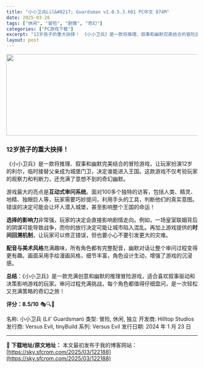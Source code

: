 ```yaml
---
title: "小小卫兵Lil&#8217; Guardsman v1.0.5.3.h01 PC中文 874M"
date: 2025-03-26
tags: ["休闲", "冒险", "剧情", "奇幻"]
categories: ["PC游戏下载"]
excerpt: "12岁孩子的重大抉择！ 《小小卫兵》是一款将推理、叙事和幽默完美结合的冒险游戏，让玩家扮演12岁的利尔，临时接替父亲成为城堡门卫，决定谁能进入王国。这款游戏不仅考验玩家的观察力和判断力，还充满了意想不到的奇幻幽默。 游戏最大的亮点是互动式审问系统。面对100多个独特的访客，包括人类、精灵、地精、独眼&hellip;"
layout: post
---
```


<img class="aligncenter size-full wp-image-122190" src="https://sky.sfcrom.com/wp-content/uploads/2025/03/202503260947412.webp" alt="" width="660" height="215" />
<h3><strong>12岁孩子的重大抉择！</strong></h3>
《小小卫兵》是一款将推理、叙事和幽默完美结合的冒险游戏，让玩家扮演12岁的利尔，临时接替父亲成为城堡门卫，决定谁能进入王国。这款游戏不仅考验玩家的观察力和判断力，还充满了意想不到的奇幻幽默。

游戏最大的亮点是<strong>互动式审问系统</strong>。面对100多个独特的访客，包括人类、精灵、地精、独眼巨人等，玩家需要巧妙提问，利用手头的工具，判断他们的真实意图。错误的决定可能会让坏人潜入城堡，甚至影响整个王国的命运！

<strong>选择的影响力</strong>非常强，玩家的决定会直接影响剧情走向。例如，一场皇室联姻背后的阴谋可能导致战争，而你的放行决定可能让城市陷入混乱。再加上游戏提供的<strong>时间回溯机制</strong>，让玩家可以修正错误，但也要小心不要引发更大的灾难。

<strong>配音与美术风格</strong>充满趣味，所有角色都有完整配音，幽默对话让整个审问过程变得更有趣。画面采用手绘漫画风格，细节丰富，角色设计生动，增强了游戏的沉浸感。

<strong>总结</strong>：《小小卫兵》是一款充满创意和幽默的推理冒险游戏，适合喜欢叙事驱动和决策影响游戏的玩家。审问过程充满挑战，每个角色都值得仔细盘问，是一次轻松又充满策略的奇幻之旅！

<strong>评分：8.5/10</strong> 🎭🔍🏰

名称: 小小卫兵 (Lil' Guardsman)
类型: 冒险, 休闲, 独立
开发商: Hilltop Studios
发行商: Versus Evil, tinyBuild
系列: Versus Evil
发行日期: 2024 年 1 月 23 日

---
📖 **下载地址/原文地址：** 本文最初发布于我的博客网站：[https://sky.sfcrom.com/2025/03/122188](https://sky.sfcrom.com/2025/03/122188)
